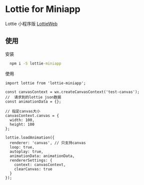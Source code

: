 # Lottie for Miniapp

Lottie 小程序版 [LottieWeb](https://github.com/airbnb/lottie-web)

## 使用

安装

```cmd
  npm i -S lottie-miniapp
```

使用

```es6
import lottie from 'lottie-miniapp';

const canvasContext = wx.createCanvasContext('test-canvas');
//  请求到的lottie json数据
const animationData = {};

// 指定canvas大小
canvasContext.canvas = {
  width: 100,
  height: 100
};

lottie.loadAnimation({
  renderer: 'canvas', // 只支持canvas
  loop: true,
  autoplay: true,
  animationData: animationData,
  rendererSettings: {
    context: canvasContext,
    clearCanvas: true
  }
});
```
